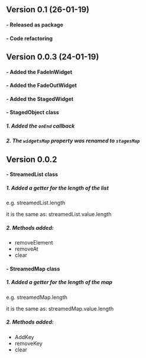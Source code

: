 ## Version 0.1 (26-01-19)

#### - Released as package
#### - Code refactoring


## Version 0.0.3 (24-01-19)

#### - Added the FadeInWidget
#### - Added the FadeOutWidget
#### - Added the StagedWidget

#### - StagedObject class

##### 1. Added the ```onEnd``` callback
##### 2. The ```widgetsMap``` property was renamed to ```stagesMap```


## Version 0.0.2

#### - StreamedList class

##### 1. Added a getter for the length of the list
   
   e.g. 
   streamedList.length

   it is the same as:
   streamedList.value.length


##### 2. Methods added:
*  removeElement
*  removeAt
*  clear

#### - StreamedMap class

##### 1. Added a getter for the length of the map
   
   e.g. 
   streamedMap.length

   it is the same as:
   streamedMap.value.length

##### 2. Methods added:
*  AddKey
*  removeKey
*  clear